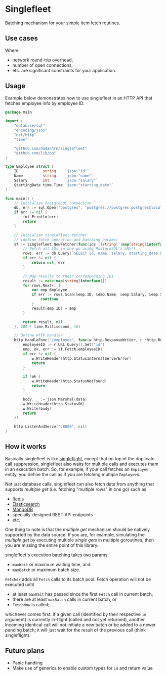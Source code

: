 # Singlefleet

Batching mechanism for your simple item fetch routines.

## Use cases
Where
- network round-trip overhead,
- number of open connections,
- etc.
are significant constraints for your application.

## Usage
Example below demonstrates how to use singlefleet in an HTTP API that fetches employee info by employee ID.
```go
package main

import (
    "database/sql"
    "encoding/json"
    "net/http"
    "time"

    "github.com/dadanhrn/singlefleet"
    "github.com/lib/pq"
)

type Employee struct {
	ID           string    `json:"id"`
	Name         string    `json:"name"`
	Salary       int       `json:"salary"`
	StartingDate time.Time `json:"starting_date"`
}

func main() {
    // Initialize PostgreSQL connection
    db, err := sql.Open("postgres", "postgres://postgres:postgres@localhost:5432/postgres?sslmode=disable")
	if err != nil {
		fmt.Println(err)
		return
	}

    // Initialize singlefleet fetcher
    // (define fetch operation and batching params)
    sf := singlefleet.NewFetcher(func(ids []string) (map[string]interface{}, error) {
        // Fetch all IDs in one go using PostgreSQL's ANY()
        rows, err := db.Query(`SELECT id, name, salary, starting_date FROM employee WHERE id=ANY($1)`, pq.Array(ids))
        if err != nil {
            return nil, err
        }

        // Map results to their corresponding IDs
        result := make(map[string]interface{})
        for rows.Next() {
            var emp Employee
            if err := rows.Scan(&emp.ID, &emp.Name, &emp.Salary, &emp.StartingDate); err != nil {
                continue
            }
            result[emp.ID] = emp
        }

        return result, nil
    }, 200 * time.Millisecond, 10)

    // Define HTTP handler
    http.HandleFunc("/employee", func(w http.ResponseWriter, r *http.Request) {
        employeeID := r.URL.Query().Get("id")
        emp, ok, err := sf.Fetch(employeeID)
        if err != nil {
            w.WriteHeader(http.StatusInternalServerError)
            return
        }

        if !ok {
            w.WriteHeader(http.StatusNotFound)
            return
        }

        body, _ := json.Marshal(data)
		w.WriteHeader(http.StatusOK)
		w.Write(body)
        return
    })

    http.ListenAndServe(":8080", nil)
}
```

## How it works
Basically singlefleet is like [singleflight](https://pkg.go.dev/golang.org/x/sync/singleflight), except that on top of the duplicate call suppression, singlefleet also waits for multiple calls and executes them in an execution batch. So, for example, if your call fetches an `Employee` entity, you define the call as if you are fetching multiple `Employee`s.

Not just database calls, singlefleet can also fetch data from anything that supports _multiple get_ (i.e. fetching "multiple rows" in one go) such as
- [Redis](https://redis.io/commands/mget/)
- [Elasticsearch](https://www.elastic.co/guide/en/elasticsearch/reference/current/docs-multi-get.html)
- [MongoDB](https://www.mongodb.com/docs/manual/reference/operator/query/in/)
- specially-designed REST API endpoints
- etc.

One thing to note is that the _multiple get_ mechanism should be natively supported by the data source. If you are, for example, simulating the _multiple get_ by executing multiple _single gets_ in multiple goroutines, then you are missing the entire point of this library.

singlefleet's execution batching takes two params:
- `maxWait` or maximum waiting time, and
- `maxBatch` or maximum batch size.

`Fetcher` adds all `Fetch` calls to its batch pool. Fetch operation will not be executed until
- at least `maxWait` has passed since the first `Fetch` call in current batch,
- there are at least `maxBatch` calls in current batch, or
- `FetchNow` is called;

whichever comes first. If a given call (identified by their respective `id` argument) is currently in-flight (called and not yet returned), another incoming identical call will not initiate a new batch or be added to a newer pending batch; it will just wait for the result of the previous call (think singleflight).

## Future plans
- Panic handling
- Make use of generics to enable custom types for `id` and return value